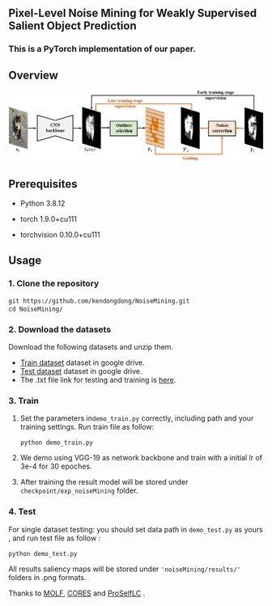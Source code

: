 ## **Pixel-Level Noise Mining for Weakly Supervised Salient Object Prediction**



### This is a PyTorch implementation of our paper.

## Overview

![avatar](https://github.com/kendongdong/NoiseMining/blob/main/overview.png)



## Prerequisites

- Python 3.8.12

- torch 1.9.0+cu111

- torchvision  0.10.0+cu111

  

## Usage

### 1. Clone the repository
```shell
git https://github.com/kendongdong/NoiseMining.git
cd NoiseMining/
```
### 2. Download the datasets
Download the following datasets and unzip them.

* [Train dataset](https://pan.baidu.com/share/init?surl=hq135pTjbwuda0VMocOsxw) dataset in google drive.
* [Test dataset](https://drive.google.com/drive/folders/1oYPAQzl6-1AeVGP8dJ0IRd6jeVt_T4hK) dataset in google drive.
* The .txt file link for testing and training is [here](https://drive.google.com/drive/folders/1oYPAQzl6-1AeVGP8dJ0IRd6jeVt_T4hK).
### 3. Train
1. Set the  parameters  in`demo_train.py`  correctly, including path and  your training settings. Run train file as follow:

   ```shell
   python demo_train.py
   ```

2. We demo using VGG-19 as network backbone and train with a initial lr of 3e-4 for 30 epoches.

3. After training the result model will be stored under `checkpoint/exp_noiseMining` folder.

### 4. Test
For single dataset testing:  you should set  data path in `demo_test.py` as yours , and run test file as follow :
```shell
python demo_test.py 
```
All results saliency maps will be stored under `'noiseMining/results/'` folders in .png formats.

Thanks to [MOLF](https://github.com/jiwei0921/MoLF), [CORES](https://github.com/UCSC-REAL/cores) and [ProSelfLC](https://github.com/XinshaoAmosWang/ProSelfLC-2021) .

